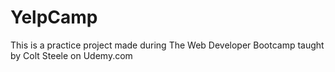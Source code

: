 # YelpCamp
This is a practice project made during The Web Developer Bootcamp taught by Colt Steele on Udemy.com
